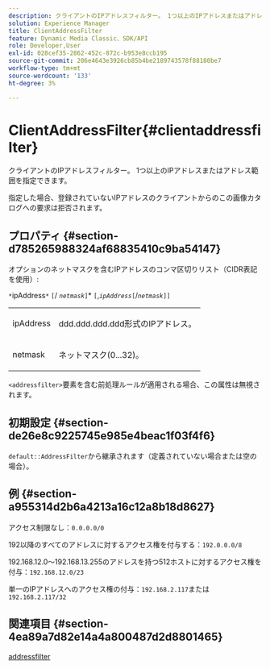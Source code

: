 ```yaml
---
description: クライアントのIPアドレスフィルター。 1つ以上のIPアドレスまたはアドレス範囲を指定できます。
solution: Experience Manager
title: ClientAddressFilter
feature: Dynamic Media Classic、SDK/API
role: Developer,User
exl-id: 028cef35-2862-452c-872c-b953e8ccb195
source-git-commit: 206e4643e3926cb85b4be2189743578f88180be7
workflow-type: tm+mt
source-wordcount: '133'
ht-degree: 3%

---
```


# ClientAddressFilter{#clientaddressfilter}

クライアントのIPアドレスフィルター。 1つ以上のIPアドレスまたはアドレス範囲を指定できます。

指定した場合、登録されていないIPアドレスのクライアントからのこの画像カタログへの要求は拒否されます。

## プロパティ {#section-d785265988324af68835410c9ba54147}

オプションのネットマスクを含むIPアドレスのコンマ区切りリスト（CIDR表記を使用）:

`*`ipAddress`*` `[`/  *`netmask`*`]`*  `[`,*`ipAddress`*`[`/*`netmask`*`]]`

<table id="simpletable_9F82BB0D42A9434883F2F70A2A92898C"> 
 <tr class="strow"> 
  <td class="stentry"> <p><span class="varname"> ipAddress</span> </p> </td> 
  <td class="stentry"> <p><span class="varname"> ddd.ddd.ddd.ddd</span>形式のIPアドレス。 </p></td> 
 </tr> 
 <tr class="strow"> 
  <td class="stentry"> <p><span class="varname"> netmask</span> </p></td> 
  <td class="stentry"> <p>ネットマスク(0...32)。 </p></td> 
 </tr> 
</table>

`<addressfilter>`要素を含む前処理ルールが適用される場合、この属性は無視されます。

## 初期設定 {#section-de26e8c9225745e985e4beac1f03f4f6}

`default::AddressFilter`から継承されます（定義されていない場合または空の場合）。

## 例 {#section-a955314d2b6a4213a16c12a8b18d8627}

アクセス制限なし：`0.0.0.0/0`

192以降のすべてのアドレスに対するアクセス権を付与する：`192.0.0.0/8`

192.168.12.0～192.168.13.255のアドレスを持つ512ホストに対するアクセス権を付与：`192.168.12.0/23`

単一のIPアドレスへのアクセス権の付与：`192.168.2.117`または`192.168.2.117/32`

## 関連項目 {#section-4ea89a7d82e14a4a800487d2d8801465}

[addressfilter](../../../../../is-api/image-catalog/image-serving-api-ref/c-image-catalog-reference/c-rule-set-reference/r-addressfilter-rule.md#reference-48c369f56ecd4034b410da5a94a9dfd1)
